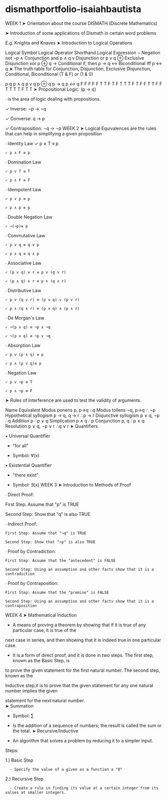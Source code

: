 # dismathportfolio-isaiahbautista

WEEK 1
➤ Orientation about the course DISMATH (Discrete Mathematics)

➤ Introduction of some applications of Dismath in certain word problems

  E.g. Knights and Knaves
➤ Introduction to Logical Operations

Logical Symbol	Logical Operator	Shorthand	Logical Expression
¬	Negation	not	¬p
∧	Conjunction	and	p ∧ q
v	Disjunction	or	p v q
⊕	Exclusive Disjunction	xor	p ⊕ q
→	Conditional	if, then	p → q
↔	Biconditional	iff	p ↔ q
➤ The truth table for Conjunction, Disjunction, Exclusive Disjunction, Conditional, Biconditional (T & F) or (1 & 0)

p	q	p ∧ q	p v q	p ⊕ q	p → q	p ↔ q
F	F	F	F	F	T	T
F	T	F	T	T	T	F
T	F	F	T	T	F	F
T	T	T	T	F	T	T
➤ Propositional Logic: (p → q)

∙ is the area of logic dealing with propositions.

   ✓ Inverse: ¬p → ¬q

   ✓ Converse: q → p

   ✓ Contraposition: ¬q → ¬p 
WEEK 2
➤ Logical Equivalences are the rules that can help in simplifying a given proposition

∙ Identity Law
    ✓ p ∧ T ≡ p

    ✓ p ∧ F ≡ p

∙ Domination Law

    ✓ p v T ≡ T  

    ✓ p ∧ F ≡ F 

∙ Idempotent Law

    ✓ p v p ≡ p 

    ✓ p ∧ p ≡ p 

∙ Double Negation Law

    ✓ ¬(¬p)≡ p 


∙ Commutative Law

    ✓ p v q ≡ q v p

    ✓ p ∧ q ≡ q ∧ p 

∙ Associative Law

    ✓ (p v q) v r ≡ p v (q v r) 

    ✓ (p ∧ q) ∧ r ≡ p ∧ (q ∧ r)

∙ Distributive Law

    ✓ p v (q v r) ≡ (p v q) v (p v r)

    ✓ p ∧ (q ∧ r) ≡ (p ∧ q) ∧ (p ∧ r) 

∙ De Morgan's Law

    ✓ ¬(p ∧ q) ≡ ¬p ∧ ¬q

    ✓ ¬(p v q) ≡ ¬p v ¬q 

∙ Absorption Law

    ✓ p v (p ∧ q) ≡ p 

    ✓ p ∧ (p v q)≡ p 

∙ Negation Law

    ✓ p v ¬p ≡ T

    ✓ p ∧ ¬p ≡ F 
➤ Rules of Interference are used to test the validity of arguments.

Name	Equivalent
Modus ponens	p, p→q ∴q
Modus tollens	¬q, p→q ∴ ¬p
Hypothetical syllogism	p → q, q → r ∴p → r
Disjunctive syllogism	p ∨ q, ¬p ∴q
Addition	p ∴p ∨ q
Simplication	p ∧ q ∴p
Conjunction	p, q ∴p ∧ q
Resolution	p ∨ q, ¬p ∨ r ∴q ∨ r
➤ Quantifiers

• Universal Quantifier

  - "for all"

  - Symbol: ∀(x)

• Existential Quantifier

  - "there exist"

  - Symbol: ∃(x)
WEEK 3
➤ Introduction to Methods of Proof

∙ Direct Proof:

   First Step: Assume that "p" is TRUE

   Second Step: Show that "q" is also TRUE

∙ Indirect Proof:

    First Step: Assume that "¬q" is TRUE

    Second Step: Show that "¬p" is also TRUE

∙ Proof by Contradiction:

    First Step: Assume that the "antecedent" is FALSE

    Second Step: Using an assumption and other facts show that it is a contradiction

∙ Proof by Contraposition:

    First Step: Assume that the "premise" is FALSE

    Second Step: Using an assumption and other facts show that it is a contraposition
WEEK 4
➤ Mathematical Induction

  - A means of proving a theorem by showing that if it is true of any particular case, it is true of the 

  next case in series, and then showing that it is indeed true in one particular case.


  - It is a form of direct proof, and it is done in two steps. The first step, known as the Basic Step, is 

  to prove the given statement for the first natural number. The second step, known as the 

  Inductive step,it is to prove that the given statement for any one natural number implies the given 

  statement for the next natural number.  
➤ Summation

  - Symbol: ∑

  - Is the addition of a sequence of numbers; the result is called the sum or the total. 
➤ Recursive/Inductive

  - An algorithm that solves a problem by reducing it to a simpler input.

  Steps:

  1.) Basic Step

      - Specify the value of a given as a function a "0" 

  2.) Recursive Step

      - Create a rule in finding its value at a certain integer from its values at smaller integers.
